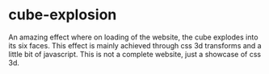 # cube-explosion

An amazing effect where on loading of the website, the cube explodes into its six faces.
This effect is mainly achieved through css 3d transforms and a little bit of javascript.
This is not a complete website, just a showcase of css 3d.
